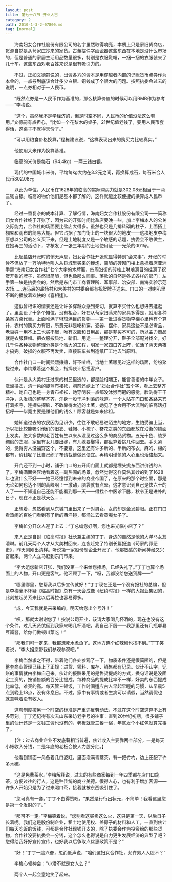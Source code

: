 ```yaml
---
layout: post
title: 第七十八节 开业大吉
category: 2
path: 2010-1-3-2-07800.md
tag: [normal]
---
```


　　海南妇女合作社股份有限公司的名字虽然取得响亮，本质上只是家旧货商店，货源自然是从苟家庄抄来的家货。古董摆件字画瓷器这些东西在本地是没什么市场的，但是普通的家居生活用品数量很多，特别是衣服鞋帽，一捆一捆的衣服装来了几十车。这些东西对老百姓来说是很有吸引力的。

　　不过，正如文德嗣说的，出资各方的资本是用穿越者内部的记账货币点券作为本金的，一点券到底该合计多少白银、铜钱成了个很大的问题。按照执委会过去的说明，一点券相对于一人民币。

　　“既然点券是一人民币作为基准的，那么核算价值的时候可以用RMB作为参考——”李梅说。

　　“这个，虽然我不是学经济的，但是时空不同，人民币的价值没法这么套用。”文德嗣有点担心，“比如一个花梨木的桌子，21世纪值老钱了，要用人民币套得话，这桌子不就得天价了。”

　　“可以用粮食价格换算，”程栋建议说，“这样表现出来的购买力比较真实。”

　　他使用大米作为换算基准。

　　临高的米价是每石（94.4kg）一两三钱白银。

　　现代的中国城市米价，平均每kg大约在3.2元之间，再换算成石，每石米合人民币302.08元

　　以此为单位，人民币在1628年的临高的实际购买力就是302.08元相当于一两三钱白银。临高的物价他们是基本都了解的，这样就能比较便捷的换算成人民币了。

　　经过一番复杂的成本计算、了解行情，海南妇女合作社股份有限公司——简称妇女合作社终于开张了，因为它的开张时间比盐店要晚一些，加上李梅本人的公关交际能力，合作社的场面要比盐店大得多。虽然也只是几排砖砌的柱子，上面搭上棚架和雨布的简易大棚。但它占据了东门街上的一块很大的地皮——这块地皮李梅原想以公司的名义买下来，但是土地制度又是一个敏感的话题，执委会不敢做主，在她再三的活动下，才核发了一张三年期的土地使用证——光荣的001号。

　　比起盐店开张时的悄无声息，妇女合作社开张就显得特别“会来事”。开张的时候不但放了一万响特地叫人从县城里买来的鞭炮，简陋的砖砌门楼上悬挂着席亚洲手题“海南妇女合作社”七个大字的木牌匾，四周沿街的砖柱上琳琅满目的挂满了祝贺开张的牌子，虽然很简陋，但也像那么回事。落款的自然是各式各样的部门：左手第一块是执委会的，然后是东门市工商管理所、军事部、治安部、南海实验示范农场……连马袅的盐场村和大美村的村委会都有祝贺牌子送来。门口的一对喇叭里不断的播放着欢快的《喜相逢》。

　　这似曾相识的情景还是让许多穿越众感到亲切，就算不买什么也想进去逛逛了。里面设了十多个摊位，没有柜台，好在从苟家扫荡来的家具多得是，就用各种条案方桌代替。上面堆满了琳琅满目的货物——第一批进得货物李梅心里也有个算计，农村的购买力有限，所费无非是吃和穿。瓷器、摆件、家具这些不是必需品，老百姓一用不上二也买不起，唯有衣服和日用品，那是非买不可的，所以主力商品就是衣服鞋帽。把衣服按质地、新旧、用途一一整理分开，鞋子全部配对找全，好几千件各种衣物整理分类是个浩大的工程，明家一家四口齐上阵，忙活了两天两夜才搞完。破损的衣服不再发卖，直接装车拉到造纸厂工地去当原料。

　　合作社门口一时间熙熙攘攘，好不喧哗，当地土著哪见过这样的场面，纷纷聚拢过来，李梅乘着这个机会，指挥伙计招揽客户。

　　伙计是从大美村迁过来的村民里选的，都是脸相端正，能言善语的中年女子。洗澡换衣，清一色的靛蓝布裙袄，胸前还绣上了“妇女合作社”五个字，看上去整齐精神。她自己也是一身青布裙袄，她穿明装一点都没沐猴而冠的感觉，脸洗得干干净净，头发梳的整整齐齐，浑身一股干净利落的味道。一个人站在门口和各路来宾打着招呼，连探头探脑，不敢靠得太近的土著，她见了也会用不大流利的临高话打招呼——毕竟主要是赚他们的钱么！顾客就是如来佛祖。

　　她知道过去的农民因为见识少，往往不敢轻易进陌生的地方，生怕受骗上当，所以把比较能吸引他们的旧衣、鞋帽、小梳子、簪花之类的东西都放在沿街的铺面上发卖。绝大多数的老百姓有生以来从没见过这么多的商品货物。五光十色、绫罗绸缎的衣服，家里有女儿要出嫁，有儿媳要娶得，都盘算着挑几件回去。手头紧的，觉得穷人没福穿这个，不要紧，这里还有许多新的、半新的布衣，麻的、棉的都有，价钱呢？比自己织了布请裁缝做还便宜。再精明谨慎的人心里也活络起来。

　　开门还不到一小时，铺子门口的五开间门面上就都是埋头挑东西讲价钱的人了。李梅满面笑容地看着这一副热闹的场景，忽然觉得这样莫名其妙的到了1628年也没什么不好——她已经憧憬到未来的商业帝国了，在原来的那个时空里，那是无论如何也达不到的高峰啊！一激动，脑袋就有点晕，这才意识到自己是快六十的人了——不知道自己还能不能看到那一天——得找个中医诊下脉，秋令正是进补的日子，现在不正是秋天么……

　　正想着，忽然看到从东城门里出来了一对男女，女的却是金发碧眼。正在门口看热闹的百姓们看到有了新的西洋镜，都涌过去看蛮夷女子了。

　　李梅忙分开众人迎了上去：“丁总编您好啊，您也来光临小店了？”

　　来人正是自封《临高时报》社长兼主编的丁丁，身边的自然是他的大洋马女友潘琳。前几天两个人才从大美村回来，连夜赶完了特别长篇报道《苟家的罪恶史》，昨天刚刚出清样。听说第一家股份制企业开张了，他那敏感的新闻神经又兴奋起来，两个人立马赶到东门市来。

　　“李大姐您新店开张，我们没第一个来给您捧场，已经失礼了。”丁丁也算个场面上的人物，开口更是客气。他环顾了一下，“呀，我都没给您送贺牌——”

　　“哪里哪里，您帮我以后多宣传就好！”丁丁现在还是一个没有报社的总编，但是李梅毫不怀疑《临高时报》总有一天会成像《纽约时报》一样的大报业集团的，此刻拉起关系来比以后再拉也容易得多。

　　“成，今天我就是来采编的，明天给您出个号外！”

　　“哎，那就太谢谢您了！按说公司开业，该请大家喝几杯酒的，现在也没有这个条件。过几天贤伉俪到我家来喝几杯酒吧，我自己下厨——我那里还有几瓶郫县豆瓣酱，给你们做顿川菜吃！”

　　“那我们可一定来，我都想死水煮鱼了。这地方连个红辣椒也找不到。”丁丁笑着说，“李大姐您带我们参观参观吧。”

　　李梅当然求之不得，带着他们各处参观了一下，物质条件还是很简陋的，但是整套商业管理已经上了正规：进货、领料、库存、销售都有记录。伙计不认字，记账的事情就由李梅自己来。伙计的报酬采用的是售货提成的方式，换句话说是没固定工资的，按销售额的百分比提成。每种商品的提成比率不一样，好卖的东西提成比率低，难买的高。每天管三顿饭，工作时间适应古人早起早睡的习惯，从早晨5点到晚上18点，没有休息日。不过，家中有事情或者生病可以请假，当然请假也就意味着没有收入。

　　这套制度按另一个时空的标准是严重违反劳动法，不过在这个时空这算不上有多苛刻。丁丁还记得有次去山东采访老字号的往事：直到20世纪初期，很多铺子里的伙计还是一文钱工资也没有的，老板就管三餐一宿，年底发个小红包就算完事了。

　　【注：过去商业企业不发底薪相当普遍，伙计收入主要靠两个部分，一是每天小帐收入分钱，二是年底的老板会按人力股分红。】

　　他看到铺面一角备着几口瓷缸，里面泡满青蒿茶，有一把竹杓，边上还配了许多木碗。

　　“这是免费茶水。”李梅解释说，过去的有些商家每到一年四季都在店门口施茶，方便过往的行人，这是种传统的商业美德。很得人心，也有利于增加客源——许多人开始只是为了过来喝口茶，接着就被东西吸引住了。

　　“您可真有一套。”丁丁不由得赞叹，“果然是行行出状元，不简单！我看这里您是第一个发财的了。”

　　“那可不一定。”李梅笑着说，“您别看这买卖这么火，这只是第一天，以后日子长着呢。我们这是股份制企业，租土地使用权、盖房子的材料和人工，一直到伙计们每天吃饭的饭钱，可都是合作社现钱开支的，除了执委会作为投资给的那些货物，合作社没要执委会一分钱，这个怎么也得说是自力更生发展经济的典型了吧？您得给我好好宣传宣传，也好我以后争取点优惠政策不是？”

　　“好！”丁丁一脸兴奋，忽而低声说，“咱们这妇女合作社，允许男人入股不？”

　　李梅心领神会：“小潘不就是女人么？”

　　两个人一起会意地笑了起来。
